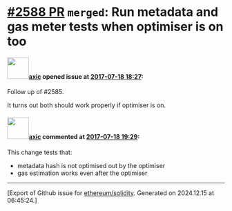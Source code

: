 # [\#2588 PR](https://github.com/ethereum/solidity/pull/2588) `merged`: Run metadata and gas meter tests when optimiser is on too

#### <img src="https://avatars.githubusercontent.com/u/20340?v=4" width="50">[axic](https://github.com/axic) opened issue at [2017-07-18 18:27](https://github.com/ethereum/solidity/pull/2588):

Follow up of #2585.

It turns out both should work properly if optimiser is on.

#### <img src="https://avatars.githubusercontent.com/u/20340?v=4" width="50">[axic](https://github.com/axic) commented at [2017-07-18 19:29](https://github.com/ethereum/solidity/pull/2588#issuecomment-316171827):

This change tests that:
- metadata hash is not optimised out by the optimiser
- gas estimation works even after the optimiser


-------------------------------------------------------------------------------



[Export of Github issue for [ethereum/solidity](https://github.com/ethereum/solidity). Generated on 2024.12.15 at 06:45:24.]
